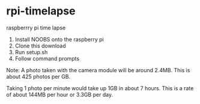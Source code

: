# rpi-timelapse
raspberrry pi time lapse

1. Install NOOBS onto the raspberry pi
2. Clone this download
3. Run setup.sh
4. Follow command prompts

Note:
A photo taken with the camera module will be around 2.4MB. This is about 425 photos per GB.

Taking 1 photo per minute would take up 1GB in about 7 hours. This is a rate of about 144MB per hour or 3.3GB per day.
